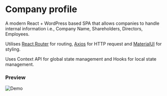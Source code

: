 # Company profile

A modern React + WordPress based SPA that allows companies to handle internal information i.e., Company Name, Shareholders, Directors, Employees.

Utilises [React Router](https://reacttraining.com/react-router/web/guides/quick-start) for routing, [Axios](https://github.com/axios/axios) for HTTP request and [MaterialUI](https://material-ui.com/) for styling.

Uses Context API for global state management and Hooks for local state management.

### Preview

![Demo](https://media.giphy.com/media/jRAIhGJj4hQ2AXOrMc/giphy.gif)
